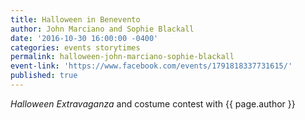 ```yaml
---
title: Halloween in Benevento
author: John Marciano and Sophie Blackall
date: '2016-10-30 16:00:00 -0400'
categories: events storytimes
permalink: halloween-john-marciano-sophie-blackall
event-link: 'https://www.facebook.com/events/1791818337731615/'
published: true
---
```

*Halloween Extravaganza* and costume contest with {{ page.author }}
